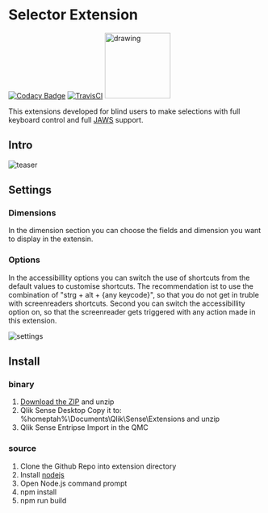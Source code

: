 # Selector Extension
[![Codacy Badge](https://api.codacy.com/project/badge/Grade/c75bc9a070384160ae923ae63440a25b)](https://www.codacy.com/app/thomashaenig/q2g-ext-selector?utm_source=github.com&amp;utm_medium=referral&amp;utm_content=q2g/q2g-ext-selector&amp;utm_campaign=Badge_Grade)
[![TravisCI](https://travis-ci.com/q2g/q2g-ext-selector.svg?branch=master)](https://travis-ci.org/q2g/q2g-ext-selector)
<a href="https://m.sense2go.net/extension-package"><img src="https://m.sense2go.net/downloads.svg" alt="drawing" width="130"/></a>

This extensions developed for blind users to make selections with full
keyboard control and full [JAWS](http://www.freedomscientific.com/Products/Blindness/JAWS) support.

## Intro

![teaser](./docs/teaser.gif "Short teaser")

## Settings


### Dimensions

In the dimension section you can choose the fields and dimension you want to display in the extensin.

### Options

In the accessibillity options you can switch the use of shortcuts from the default values to customise shortcuts. The recommendation ist to use the combination of "strg + alt + {any keycode}", so that you do not get in truble with screenreaders shortcuts. Second you can switch the accessibillity option on, so that the screenreader gets triggered with any action made in this extension.

![settings](./docs/screenshot_2.PNG?raw=true "Settings")

## Install

### binary

1. [Download the ZIP](https://m.sense2go.net/extension-package) and unzip
2. Qlik Sense Desktop
   Copy it to: %homeptah%\Documents\Qlik\Sense\Extensions and unzip
3. Qlik Sense Entripse
   Import in the QMC

### source

1. Clone the Github Repo into extension directory
2. Install [nodejs](https://nodejs.org/)
3. Open Node.js command prompt
4. npm install
5. npm run build
